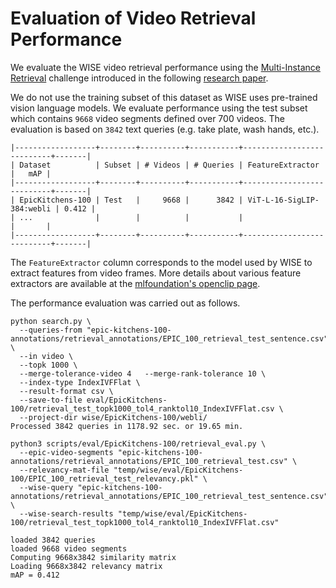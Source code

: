 # Evaluation of Video Retrieval Performance

We evaluate the WISE video retrieval performance using the
[Multi-Instance Retrieval](https://epic-kitchens.github.io/2024#challenge-action-retrieval)
challenge introduced in the following [research paper](https://arxiv.org/pdf/2006.13256.pdf).

We do not use the training subset of this dataset as WISE uses
pre-trained vision language models. We evaluate performance using the
test subset which contains `9668` video segments defined over 700
videos. The evaluation is based on `3842` text queries (e.g. take
plate, wash hands, etc.).

```
|------------------+--------+----------+-----------+---------------------------+-------|
| Dataset          | Subset | # Videos | # Queries | FeatureExtractor          |   mAP |
|------------------+--------+----------+-----------+---------------------------+-------|
| EpicKitchens-100 | Test   |     9668 |      3842 | ViT-L-16-SigLIP-384:webli | 0.412 |
| ...              |        |          |           |                           |       |
|------------------+--------+----------+-----------+---------------------------+-------|
```

The `FeatureExtractor` column corresponds to the model used by WISE to extract features from video frames. More details about various feature extractors are available at the [mlfoundation's openclip page](https://github.com/mlfoundations/open_clip/blob/main/docs/openclip_retrieval_results.csv).

The performance evaluation was carried out as follows.

```
python search.py \
  --queries-from "epic-kitchens-100-annotations/retrieval_annotations/EPIC_100_retrieval_test_sentence.csv" \
  --in video \
  --topk 1000 \
  --merge-tolerance-video 4   --merge-rank-tolerance 10 \
  --index-type IndexIVFFlat \
  --result-format csv \
  --save-to-file eval/EpicKitchens-100/retrieval_test_topk1000_tol4_ranktol10_IndexIVFFlat.csv \
  --project-dir wise/EpicKitchens-100/webli/
Processed 3842 queries in 1178.92 sec. or 19.65 min.

python3 scripts/eval/EpicKitchens-100/retrieval_eval.py \
  --epic-video-segments "epic-kitchens-100-annotations/retrieval_annotations/EPIC_100_retrieval_test.csv" \
  --relevancy-mat-file "temp/wise/eval/EpicKitchens-100/EPIC_100_retrieval_test_relevancy.pkl" \
  --wise-query "epic-kitchens-100-annotations/retrieval_annotations/EPIC_100_retrieval_test_sentence.csv" \
  --wise-search-results "temp/wise/eval/EpicKitchens-100/retrieval_test_topk1000_tol4_ranktol10_IndexIVFFlat.csv"

loaded 3842 queries
loaded 9668 video segments
Computing 9668x3842 similarity matrix
Loading 9668x3842 relevancy matrix
mAP = 0.412
```